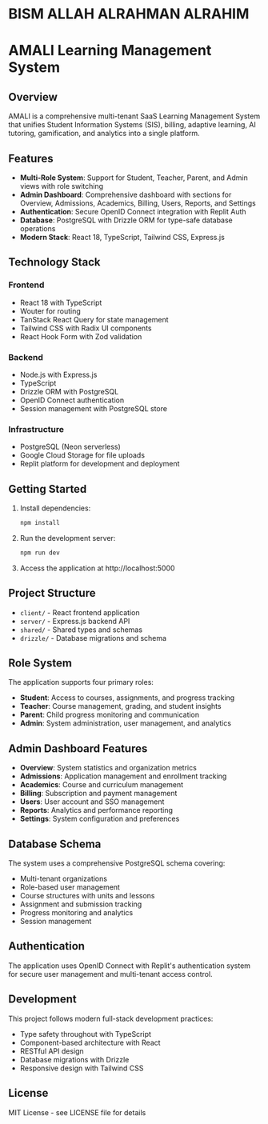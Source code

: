 # BISM ALLAH ALRAHMAN ALRAHIM
# AMALI Learning Management System

## Overview

AMALI is a comprehensive multi-tenant SaaS Learning Management System that unifies Student Information Systems (SIS), billing, adaptive learning, AI tutoring, gamification, and analytics into a single platform.

## Features

- **Multi-Role System**: Support for Student, Teacher, Parent, and Admin views with role switching
- **Admin Dashboard**: Comprehensive dashboard with sections for Overview, Admissions, Academics, Billing, Users, Reports, and Settings
- **Authentication**: Secure OpenID Connect integration with Replit Auth
- **Database**: PostgreSQL with Drizzle ORM for type-safe database operations
- **Modern Stack**: React 18, TypeScript, Tailwind CSS, Express.js

## Technology Stack

### Frontend
- React 18 with TypeScript
- Wouter for routing
- TanStack React Query for state management
- Tailwind CSS with Radix UI components
- React Hook Form with Zod validation

### Backend
- Node.js with Express.js
- TypeScript
- Drizzle ORM with PostgreSQL
- OpenID Connect authentication
- Session management with PostgreSQL store

### Infrastructure
- PostgreSQL (Neon serverless)
- Google Cloud Storage for file uploads
- Replit platform for development and deployment

## Getting Started

1. Install dependencies:
   ```bash
   npm install
   ```

2. Run the development server:
   ```bash
   npm run dev
   ```

3. Access the application at http://localhost:5000

## Project Structure

- `client/` - React frontend application
- `server/` - Express.js backend API
- `shared/` - Shared types and schemas
- `drizzle/` - Database migrations and schema

## Role System

The application supports four primary roles:

- **Student**: Access to courses, assignments, and progress tracking
- **Teacher**: Course management, grading, and student insights
- **Parent**: Child progress monitoring and communication
- **Admin**: System administration, user management, and analytics

## Admin Dashboard Features

- **Overview**: System statistics and organization metrics
- **Admissions**: Application management and enrollment tracking
- **Academics**: Course and curriculum management
- **Billing**: Subscription and payment management
- **Users**: User account and SSO management
- **Reports**: Analytics and performance reporting
- **Settings**: System configuration and preferences

## Database Schema

The system uses a comprehensive PostgreSQL schema covering:

- Multi-tenant organizations
- Role-based user management
- Course structures with units and lessons
- Assignment and submission tracking
- Progress monitoring and analytics
- Session management

## Authentication

The application uses OpenID Connect with Replit's authentication system for secure user management and multi-tenant access control.

## Development

This project follows modern full-stack development practices:

- Type safety throughout with TypeScript
- Component-based architecture with React
- RESTful API design
- Database migrations with Drizzle
- Responsive design with Tailwind CSS

## License

MIT License - see LICENSE file for details
